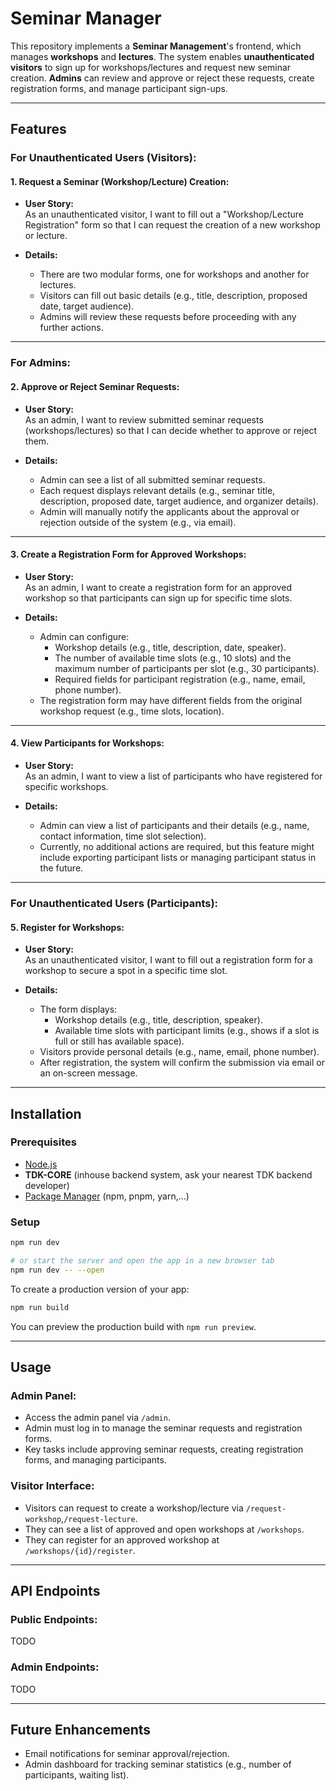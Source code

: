 # Seminar Manager

This repository implements a **Seminar Management**'s frontend, which manages **workshops** and **lectures**. The system enables **unauthenticated visitors** to sign up for workshops/lectures and request new seminar creation. **Admins** can review and approve or reject these requests, create registration forms, and manage participant sign-ups.

---

## **Features**

### **For Unauthenticated Users (Visitors):**

#### **1. Request a Seminar (Workshop/Lecture) Creation:**

-   **User Story:**  
    As an unauthenticated visitor, I want to fill out a "Workshop/Lecture Registration" form so that I can request the creation of a new workshop or lecture.

-   **Details:**
    -   There are two modular forms, one for workshops and another for lectures.
    -   Visitors can fill out basic details (e.g., title, description, proposed date, target audience).
    -   Admins will review these requests before proceeding with any further actions.

---

### **For Admins:**

#### **2. Approve or Reject Seminar Requests:**

-   **User Story:**  
    As an admin, I want to review submitted seminar requests (workshops/lectures) so that I can decide whether to approve or reject them.

-   **Details:**
    -   Admin can see a list of all submitted seminar requests.
    -   Each request displays relevant details (e.g., seminar title, description, proposed date, target audience, and organizer details).
    -   Admin will manually notify the applicants about the approval or rejection outside of the system (e.g., via email).

---

#### **3. Create a Registration Form for Approved Workshops:**

-   **User Story:**  
    As an admin, I want to create a registration form for an approved workshop so that participants can sign up for specific time slots.

-   **Details:**
    -   Admin can configure:
        -   Workshop details (e.g., title, description, date, speaker).
        -   The number of available time slots (e.g., 10 slots) and the maximum number of participants per slot (e.g., 30 participants).
        -   Required fields for participant registration (e.g., name, email, phone number).
    -   The registration form may have different fields from the original workshop request (e.g., time slots, location).

---

#### **4. View Participants for Workshops:**

-   **User Story:**  
    As an admin, I want to view a list of participants who have registered for specific workshops.

-   **Details:**
    -   Admin can view a list of participants and their details (e.g., name, contact information, time slot selection).
    -   Currently, no additional actions are required, but this feature might include exporting participant lists or managing participant status in the future.

---

### **For Unauthenticated Users (Participants):**

#### **5. Register for Workshops:**

-   **User Story:**  
    As an unauthenticated visitor, I want to fill out a registration form for a workshop to secure a spot in a specific time slot.

-   **Details:**
    -   The form displays:
        -   Workshop details (e.g., title, description, speaker).
        -   Available time slots with participant limits (e.g., shows if a slot is full or still has available space).
    -   Visitors provide personal details (e.g., name, email, phone number).
    -   After registration, the system will confirm the submission via email or an on-screen message.

---

## **Installation**

### **Prerequisites**

-   [Node.js](https://nodejs.org/)
-   **TDK-CORE** (inhouse backend system, ask your nearest TDK backend developer)
-   [Package Manager](https://www.npmjs.com/) (npm, pnpm, yarn,...)

### **Setup**

```bash
npm run dev

# or start the server and open the app in a new browser tab
npm run dev -- --open
```

To create a production version of your app:

```bash
npm run build
```

You can preview the production build with `npm run preview`.

---

## **Usage**

### **Admin Panel:**

-   Access the admin panel via `/admin`.
-   Admin must log in to manage the seminar requests and registration forms.
-   Key tasks include approving seminar requests, creating registration forms, and managing participants.

### **Visitor Interface:**

-   Visitors can request to create a workshop/lecture via `/request-workshop`,`/request-lecture`.
-   They can see a list of approved and open workshops at `/workshops`.
-   They can register for an approved workshop at `/workshops/{id}/register`.

---

## **API Endpoints**

### **Public Endpoints:**

TODO

### **Admin Endpoints:**

TODO

---

## **Future Enhancements**

-   Email notifications for seminar approval/rejection.
-   Admin dashboard for tracking seminar statistics (e.g., number of participants, waiting list).
